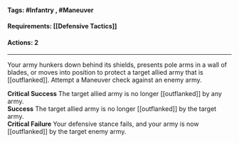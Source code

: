 #### Tags: #Infantry , #Maneuver 
#### Requirements: [[Defensive Tactics]]
#### Actions: 2
---
Your army hunkers down behind its shields, presents pole arms in a wall of blades, or moves into position to protect a target allied army that is [[outflanked]]. Attempt a Maneuver check against an enemy army.  
  
**Critical Success** The target allied army is no longer [[outflanked]] by any army.  
**Success** The target allied army is no longer [[outflanked]] by the target army.  
**Critical Failure** Your defensive stance fails, and your army is now [[outflanked]] by the target enemy army.